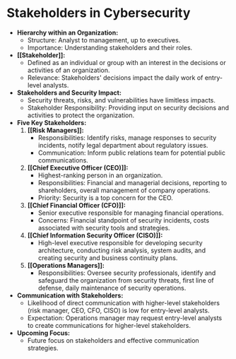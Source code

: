 # Stakeholders in Cybersecurity

- **Hierarchy within an Organization:**
	- Structure: Analyst to management, up to executives.
	- Importance: Understanding stakeholders and their roles.
- **[[Stakeholder]]:**
	- Defined as an individual or group with an interest in the decisions or activities of an organization.
	- Relevance: Stakeholders' decisions impact the daily work of entry-level analysts.
- **Stakeholders and Security Impact:**
	- Security threats, risks, and vulnerabilities have limitless impacts.
	- Stakeholder Responsibility: Providing input on security decisions and activities to protect the organization.
- **Five Key Stakeholders:**
	1. **[[Risk Managers]]:**
		- Responsibilities: Identify risks, manage responses to security incidents, notify legal department about regulatory issues.
		- Communication: Inform public relations team for potential public communications.
	2. **[[Chief Executive Officer (CEO)]]:**
		- Highest-ranking person in an organization.
		- Responsibilities: Financial and managerial decisions, reporting to shareholders, overall management of company operations.
		- Priority: Security is a top concern for the CEO.
	3. **[[Chief Financial Officer (CFO)]]:**
		- Senior executive responsible for managing financial operations.
		- Concerns: Financial standpoint of security incidents, costs associated with security tools and strategies.
	4. **[[Chief Information Security Officer (CISO)]]:**
		- High-level executive responsible for developing security architecture, conducting risk analysis, system audits, and creating security and business continuity plans.
	5. **[[Operations Managers]]:**
		- Responsibilities: Oversee security professionals, identify and safeguard the organization from security threats, first line of defense, daily maintenance of security operations.
- **Communication with Stakeholders:**
	- Likelihood of direct communication with higher-level stakeholders (risk manager, CEO, CFO, CISO) is low for entry-level analysts.
	- Expectation: Operations manager may request entry-level analysts to create communications for higher-level stakeholders.
- **Upcoming Focus:**
	- Future focus on stakeholders and effective communication strategies.
